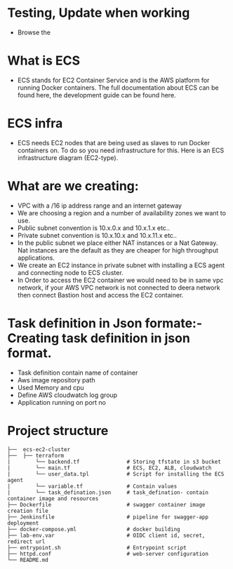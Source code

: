 
# Testing, Update when working
* Browse the 

# What is ECS
* ECS stands for EC2 Container Service and is the AWS platform for running Docker containers. The full documentation about ECS can be found here, the development guide can be found here.

# ECS infra
* ECS needs EC2 nodes that are being used as slaves to run Docker containers on. To do so you need infrastructure for this. Here is an ECS infrastructure diagram (EC2-type).

# What are we creating:
*	VPC with a /16 ip address range and an internet gateway
*	We are choosing a region and a number of availability zones we want to use.
*	Public subnet convention is 10.x.0.x and 10.x.1.x etc..
*	Private subnet convention is 10.x.10.x and 10.x.11.x etc..
*	In the public subnet we place either NAT instances or a Nat Gateway. Nat instances are the default as they are cheaper for high throughput applications.
*	We create an EC2 instance in private subnet with installing a ECS agent and connecting node to ECS cluster.
*	In Order to access the EC2 container we would need to be in same vpc network, if your AWS VPC network is not connected to deera network then connect Bastion host and access the EC2 container.

# Task definition in Json formate:-  Creating task definition in json format.
*	Task definition contain name of container 
*	Aws image repository path 
*	Used Memory and cpu
*	Define AWS cloudwatch log group
*	Application running on port no

# Project structure

    ├──  ecs-ec2-cluster                 
    ├──  ├── terraform
    |        └── backend.tf               # Storing tfstate in s3 bucket
    |        └── main.tf                  # ECS, EC2, ALB, cloudwatch
    |        └── user_data.tpl            # Script for installing the ECS agent
    |        └── variable.tf              # Contain values
    |        └── task_defination.json     # task_defination- contain container image and resources
    ├── Dockerfile                        # swagger container image creation file
    ├── Jenkinsfile                       # pipeline for swagger-app deployment
    ├── docker-compose.yml                # docker building
    ├── lab-env.var                       # OIDC client id, secret, redirect url
    ├── entrypoint.sh                     # Entrypoint script
    ├── httpd.conf                        # web-server configuration
    └── README.md
            
    
    
 
